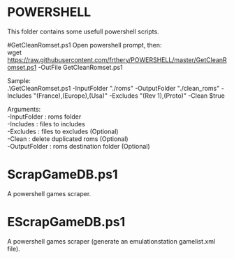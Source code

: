 # POWERSHELL
This folder contains some usefull powershell scripts.

#GetCleanRomset.ps1
Open powershell prompt, then:<br/>
wget https://raw.githubusercontent.com/frthery/POWERSHELL/master/GetCleanRomset.ps1 -OutFile GetCleanRomset.ps1

Sample:<br/>
.\GetCleanRomset.ps1 -InputFolder "./roms" -OutputFolder "./clean_roms" -Includes "(France),(Europe),(Usa)" -Excludes "(Rev 1),(Proto)" -Clean $true

Arguments:<br/>
-InputFolder  : roms folder<br/>
-Includes     : files to includes<br/>
-Excludes     : files to excludes (Optional)<br/>
-Clean        : delete duplicated roms (Optional)<br/>
-OutputFolder : roms destination folder (Optional)<br/>

ScrapGameDB.ps1
=======================
A powershell games scraper.

EScrapGameDB.ps1
=======================
A powershell games scraper (generate an emulationstation gamelist.xml file).
